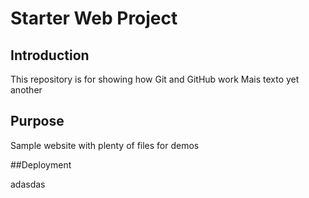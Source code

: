 # Starter Web Project

## Introduction

This repository is for showing how Git and GitHub work
Mais texto
yet another

## Purpose

Sample website with plenty of files for demos

##Deployment

adasdas

